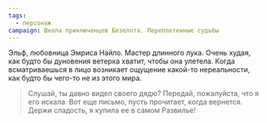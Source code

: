 ```yaml
---
tags:
  - персонаж
campaign: Школа приключенцев Безелота. Переплетенные судьбы
---
```


Эльф, любовница Эмриса Найло. Мастер длинного лука. Очень худая, как будто бы дуновения ветерка хватит, чтобы она улетела. Когда всматриваешься в лицо возникает ощущение какой-то нереальности, как будто бы чего-то не из этого мира.

> Слушай, ты давно видел своего дядю? Передай, пожалуйста, что я его искала. Вот еще письмо, пусть прочитает, когда вернется. Держи сладость, я купила ее в самом Развилье!